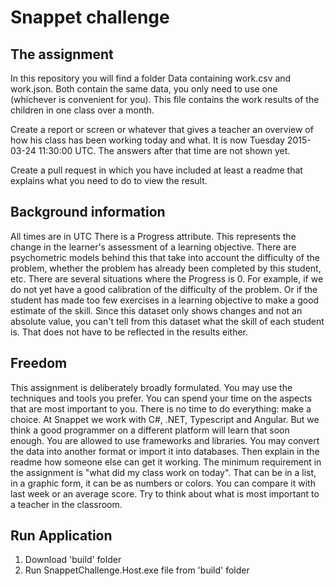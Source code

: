 # Snappet challenge

## The assignment
In this repository you will find a folder Data containing work.csv and work.json. Both contain the same data, you only need to use one (whichever is convenient for you). This file contains the work results of the children in one 
class over a month.

Create a report or screen or whatever that gives a teacher an overview of how his class has been working today and what. It is now Tuesday 2015-03-24 11:30:00 UTC. The answers after that time are not shown yet.

Create a pull request in which you have included at least a readme that explains what you need to do to view the result.

## Background information
All times are in UTC
There is a Progress attribute. This represents the change in the learner's assessment of a learning objective. There are psychometric models behind this that take into account the difficulty of the problem, 
whether the problem has already been completed by this student, etc. There are several situations where the Progress is 0. For example, if we do not yet have a good calibration of the difficulty of the problem. 
Or if the student has made too few exercises in a learning objective to make a good estimate of the skill.
Since this dataset only shows changes and not an absolute value, you can't tell from this dataset what the skill of each student is. That does not have to be reflected in the results either.

## Freedom
This assignment is deliberately broadly formulated. You may use the techniques and tools you prefer. You can spend your time on the aspects that are most important to you. 
There is no time to do everything: make a choice. At Snappet we work with C#, .NET, Typescript and Angular. But we think a good programmer on a different platform will learn that soon enough. 
You are allowed to use frameworks and libraries. You may convert the data into another format or import it into databases. Then explain in the readme how someone else can get it working. 
The minimum requirement in the assignment is "what did my class work on today". That can be in a list, in a graphic form, it can be as numbers or colors. You can compare it with last week or an average score. 
Try to think about what is most important to a teacher in the classroom.

## Run Application
1. Download 'build' folder
2. Run SnappetChallenge.Host.exe file from 'build' folder
